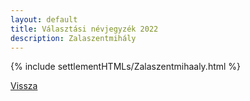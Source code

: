 ```yaml
---
layout: default
title: Választási névjegyzék 2022
description: Zalaszentmihály
---
```


{% include settlementHTMLs/Zalaszentmihaaly.html %}

[Vissza](../)